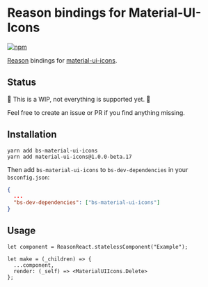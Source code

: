 # Reason bindings for Material-UI-Icons

[![npm](https://img.shields.io/npm/v/bs-material-ui-icons.svg)](https://www.npmjs.com/package/bs-material-ui-icons)  

[Reason](https://reasonml.github.io/) bindings for [material-ui-icons](https://github.com/callemall/material-ui).

## Status

🚧 This is a WIP, not everything is supported yet. 🚧

Feel free to create an issue or PR if you find anything missing.

## Installation

```
yarn add bs-material-ui-icons
yarn add material-ui-icons@1.0.0-beta.17
```

Then add `bs-material-ui-icons` to `bs-dev-dependencies` in your `bsconfig.json`:

```json
{
  ...
  "bs-dev-dependencies": ["bs-material-ui-icons"]
}
```

## Usage

```reason
let component = ReasonReact.statelessComponent("Example");

let make = (_children) => {
  ...component,
  render: (_self) => <MaterialUIIcons.Delete>
};
```
